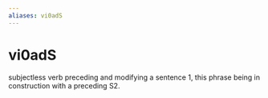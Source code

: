```yaml
---
aliases: vi0adS
---
```

# vi0adS

subjectless verb preceding and modifying a sentence 1, this phrase being in construction with a preceding S2.